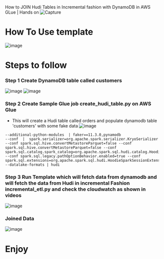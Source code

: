 
How to JOIN Hudi Tables in Incremental fashion with DynamoDB in AWS GLue | Hands on
![Capture](https://github.com/soumilshah1995/How-to-JOIN-Hudi-Tables-in-Incremental-fashion-with-DynamoDB-in-AWS-GLue-Hands-on/assets/39345855/32c0abcd-3226-41df-9115-ce07afe3bec3)

# How To Use template 
![image](https://github.com/soumilshah1995/How-to-JOIN-Hudi-Tables-in-Incremental-fashion-with-DynamoDB-in-AWS-GLue-Hands-on/assets/39345855/0bc84efb-9033-44cd-9302-29d08e2bd2a7)

# Steps to follow 

### Step 1 Create DynamoDB table called customers 
![image](https://github.com/soumilshah1995/How-to-JOIN-Hudi-Tables-in-Incremental-fashion-with-DynamoDB-in-AWS-GLue-Hands-on/assets/39345855/16d3ab61-2569-47a1-989b-afdc80de7574)
![image](https://github.com/soumilshah1995/How-to-JOIN-Hudi-Tables-in-Incremental-fashion-with-DynamoDB-in-AWS-GLue-Hands-on/assets/39345855/20712a81-f7d8-4b72-bc19-abc1a57e0397)


### Step 2 Create Sample Glue job create_hudi_table.py on AWS Glue 
* This will create a Hudi table called orders and populate dynamodb table 'customers' with some fake data 
![image](https://github.com/soumilshah1995/How-to-JOIN-Hudi-Tables-in-Incremental-fashion-with-DynamoDB-in-AWS-GLue-Hands-on/assets/39345855/693bdd9a-d908-4caf-a161-f7684447220a)
```
--additional-python-modules  | faker==11.3.0,pynamodb
--conf  |  spark.serializer=org.apache.spark.serializer.KryoSerializer  --conf spark.sql.hive.convertMetastoreParquet=false --conf spark.sql.hive.convertMetastoreParquet=false --conf spark.sql.catalog.spark_catalog=org.apache.spark.sql.hudi.catalog.HoodieCatalog --conf spark.sql.legacy.pathOptionBehavior.enabled=true --conf spark.sql.extensions=org.apache.spark.sql.hudi.HoodieSparkSessionExtension
--datalake-formats | hudi
```

### Step 3 Run Template which will fetch data from dynamodb and will fetch the data from Hudi in incremental Fashion incremental_etl.py and check the cloudwatch as shown in videos
![image](https://github.com/soumilshah1995/How-to-JOIN-Hudi-Tables-in-Incremental-fashion-with-DynamoDB-in-AWS-GLue-Hands-on/assets/39345855/0ca54c67-97da-43dc-8564-61f5304be48d)

### Joined Data 
![image](https://github.com/soumilshah1995/How-to-JOIN-Hudi-Tables-in-Incremental-fashion-with-DynamoDB-in-AWS-GLue-Hands-on/assets/39345855/76872db3-4559-437f-9086-05fe983ea5b1)


# Enjoy

